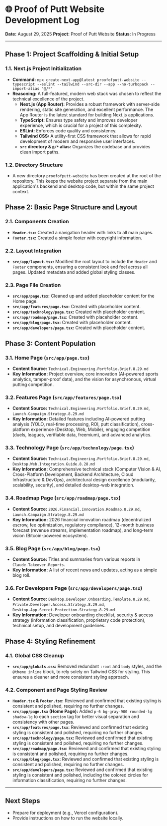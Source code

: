 # 🌐 Proof of Putt Website Development Log

**Date:** August 29, 2025
**Project:** Proof of Putt Website
**Status:** In Progress

---

## **Phase 1: Project Scaffolding & Initial Setup**

### **1.1. Next.js Project Initialization**
- **Command:** `npx create-next-app@latest proofofputt-website --typescript --eslint --tailwind --src-dir --app --no-turbopack --import-alias "@/*"`
- **Reasoning:** A full-featured, modern web stack was chosen to reflect the technical excellence of the project.
  - **Next.js (App Router):** Provides a robust framework with server-side rendering, static site generation, and excellent performance. The App Router is the latest standard for building Next.js applications.
  - **TypeScript:** Ensures type safety and improves developer experience, which is crucial for a project of this complexity.
  - **ESLint:** Enforces code quality and consistency.
  - **Tailwind CSS:** A utility-first CSS framework that allows for rapid development of modern and responsive user interfaces.
  - **`src` directory & `@/*` alias:** Organizes the codebase and provides clean import paths.

### **1.2. Directory Structure**
- A new directory `proofofputt-website` has been created at the root of the repository. This keeps the website project separate from the main application's backend and desktop code, but within the same project context.

## **Phase 2: Basic Page Structure and Layout**

### **2.1. Components Creation**
- **`Header.tsx`:** Created a navigation header with links to all main pages.
- **`Footer.tsx`:** Created a simple footer with copyright information.

### **2.2. Layout Integration**
- **`src/app/layout.tsx`:** Modified the root layout to include the `Header` and `Footer` components, ensuring a consistent look and feel across all pages. Updated metadata and added global styling classes.

### **2.3. Page File Creation**
- **`src/app/page.tsx`:** Cleaned up and added placeholder content for the Home page.
- **`src/app/features/page.tsx`:** Created with placeholder content.
- **`src/app/technology/page.tsx`:** Created with placeholder content.
- **`src/app/roadmap/page.tsx`:** Created with placeholder content.
- **`src/app/blog/page.tsx`:** Created with placeholder content.
- **`src/app/developers/page.tsx`:** Created with placeholder content.

## **Phase 3: Content Population**

### **3.1. Home Page (`src/app/page.tsx`)**
- **Content Source:** `Technical.Engineering.Portfolio.Brief.8.29.md`
- **Key Information:** Project overview, core innovation (AI-powered sports analytics, tamper-proof data), and the vision for asynchronous, virtual putting competition.

### **3.2. Features Page (`src/app/features/page.tsx`)**
- **Content Source:** `Technical.Engineering.Portfolio.Brief.8.29.md`, `Launch.Campaign.Strategy.8.29.md`
- **Key Information:** Detailed features including AI-powered putting analysis (YOLO, real-time processing, ROI, putt classification), cross-platform experience (Desktop, Web, Mobile), engaging competition (duels, leagues, verifiable data, freemium), and advanced analytics.

### **3.3. Technology Page (`src/app/technology/page.tsx`)**
- **Content Source:** `Technical.Engineering.Portfolio.Brief.8.29.md`, `Desktop.Web.Integration.Guide.8.28.md`
- **Key Information:** Comprehensive technical stack (Computer Vision & AI, Cross-Platform Development, Backend Architecture, Cloud Infrastructure & DevOps), architectural design excellence (modularity, scalability, security), and detailed desktop-web integration.

### **3.4. Roadmap Page (`src/app/roadmap/page.tsx`)**
- **Content Source:** `2026.Financial.Innovation.Roadmap.8.29.md`, `Launch.Campaign.Strategy.8.29.md`
- **Key Information:** 2026 financial innovation roadmap (decentralized escrow, fee optimization, regulatory compliance), 12-month business forecast (revenue streams, implementation roadmap), and long-term vision (Bitcoin-powered ecosystem).

### **3.5. Blog Page (`src/app/blog/page.tsx`)**
- **Content Source:** Titles and summaries from various reports in `Claude.Takeover.Reports`.
- **Key Information:** A list of recent news and updates, acting as a simple blog roll.

### **3.6. For Developers Page (`src/app/developers/page.tsx`)**
- **Content Source:** `Desktop.Developer.Onboarding.Template.8.29.md`, `Private.Developer.Access.Strategy.8.29.md`, `Desktop.App.Secret.Protection.Strategy.8.29.md`
- **Key Information:** Developer onboarding checklist, security & access strategy (information classification, proprietary code protection), technical setup, and development guidelines.

## **Phase 4: Styling Refinement**

### **4.1. Global CSS Cleanup**
- **`src/app/globals.css`:** Removed redundant `:root` and `body` styles, and the `@theme inline` block, to rely solely on Tailwind CSS for styling. This ensures a cleaner and more consistent styling approach.

### **4.2. Component and Page Styling Review**
- **`Header.tsx` & `Footer.tsx`:** Reviewed and confirmed that existing styling is consistent and polished, requiring no further changes.
- **`src/app/page.tsx` (Home Page):** Added `p-6 bg-gray-900 rounded-lg shadow-lg` to each `section` tag for better visual separation and consistency with other pages.
- **`src/app/features/page.tsx`:** Reviewed and confirmed that existing styling is consistent and polished, requiring no further changes.
- **`src/app/technology/page.tsx`:** Reviewed and confirmed that existing styling is consistent and polished, requiring no further changes.
- **`src/app/roadmap/page.tsx`:** Reviewed and confirmed that existing styling is consistent and polished, requiring no further changes.
- **`src/app/blog/page.tsx`:** Reviewed and confirmed that existing styling is consistent and polished, requiring no further changes.
- **`src/app/developers/page.tsx`:** Reviewed and confirmed that existing styling is consistent and polished, including the colored circles for information classification, requiring no further changes.

---

## **Next Steps**
- Prepare for deployment (e.g., Vercel configuration).
- Provide instructions on how to run the website locally.
